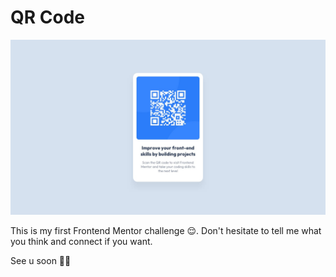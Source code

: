# QR Code

![Challenge 1](assets/mock/desktop-design.jpg)

This is my first Frontend Mentor challenge 😌.
Don't hesitate to tell me what you think and connect if you want.

See u soon ✌🏽